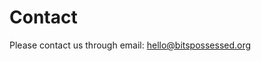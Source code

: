 ---
---

# Contact

<div class="container-medium">
  <div class="grid-item">
    Please contact us through email: <a href = "mailto: hello@bitspossessed.org">hello@bitspossessed.org</a>
  </div>
</div>
